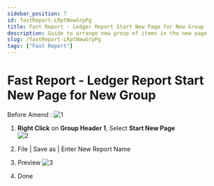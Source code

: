 ```yaml
---
sidebar_position: 7
id: fastReport-LRptNewGrpPg
title: Fast Report - Ledger Report Start New Page for New Group
description: Guide to arrange new group of items in the new page
slug: /fastReport-LRptNewGrpPg
tags: ["Fast Report"]
---
```


# Fast Report - Ledger Report Start New Page for New Group
Before Amend :
![1](/img/report/fastReport-LRptNewGrpPg/1.png) 

   1.  **Right Click** on **Group Header 1**, Select **Start New Page**  
   ![2](/img/report/fastReport-LRptNewGrpPg/2.png) 

   2. File | Save as | Enter New Report Name

   3. Preview
   ![3](/img/report/fastReport-LRptNewGrpPg/3.png) 

   4. Done